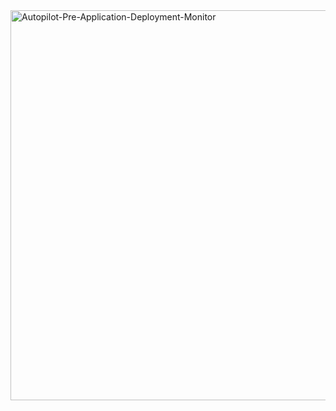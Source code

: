 <img width="1536" height="624" alt="Autopilot-Pre-Application-Deployment-Monitor" src="https://github.com/user-attachments/assets/c4a073e4-fd58-49af-b60e-b69fe275c2df" />


